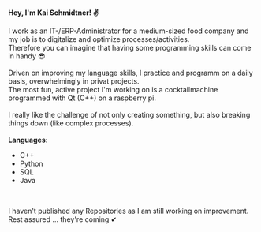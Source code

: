 <b>Hey, I'm Kai Schmidtner! ✌ </b>

I work as an IT-/ERP-Administrator for a medium-sized food company and my job is to digitalize and optimize processes/activities. <br>
Therefore you can imagine that having some programming skills can come in handy 😎<br>
<br>
Driven on improving my language skills, I practice and programm on a daily basis, overwhelmingly in privat projects.<br>
The most fun, active project I'm working on is a cocktailmachine programmed with Qt (C++) on a raspberry pi.<br>
<br>
I really like the challenge of not only creating something, but also breaking things down (like complex processes).<br>
<br>
<b>Languages:</b> <br>
- C++
- Python
- SQL
- Java
<br>



I haven't published any Repositories as I am still working on improvement.<br>
Rest assured ... they're coming ✔

<!---
KaiSchmidtner/KaiSchmidtner is a ✨ special ✨ repository because its `README.md` (this file) appears on your GitHub profile.
You can click the Preview link to take a look at your changes.
--->
